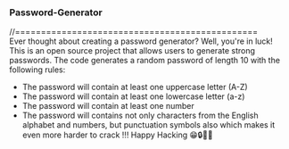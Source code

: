 ### Password-Generator
//===============================================
<br>
Ever thought  about creating a password generator? Well, you're in luck!
This is an open source project that allows users to generate strong passwords. 
The code generates a random password of length 10 with the following rules:
- The password will contain at least one uppercase letter (A-Z)
- The password will contain at least one lowercase letter (a-z)
- The password will contain at least one number
- The password will contains not only characters from the English alphabet and numbers, but punctuation symbols also
which makes it even more harder to crack !!! 
Happy Hacking 😁🔒✌🏻
